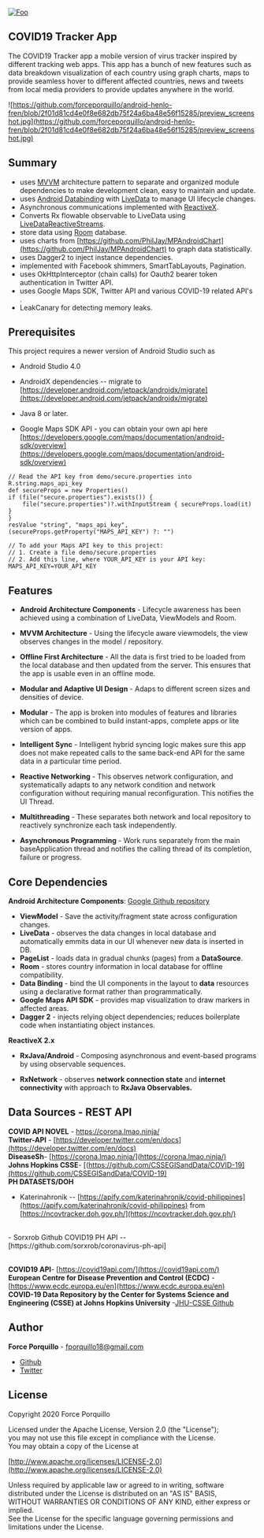 

[![Foo](https://camo.githubusercontent.com/4ba50f927b0ea667976efa9f43ae166caa2c4cf7/68747470733a2f2f63646e2e6275796d6561636f666665652e636f6d2f627574746f6e732f6c61746f2d6f72616e67652e706e67)](https://www.buymeacoffee.com/forcecodes)
## COVID19 Tracker App
The COVID19 Tracker app a mobile version of virus tracker inspired by different tracking web apps. This app has a bunch of new features such as data breakdown visualization of each country using graph charts, maps to provide seamless hover to different affected countries, news and tweets from local media providers to provide updates anywhere in the world.

![https://github.com/forceporquillo/android-henlo-fren/blob/2f01d81cd4e0f8e682db75f24a6ba48e56f15285/preview_screenshot.jpg](https://github.com/forceporquillo/android-henlo-fren/blob/2f01d81cd4e0f8e682db75f24a6ba48e56f15285/preview_screenshot.jpg)


## Summary
-   uses  [MVVM](https://en.wikipedia.org/wiki/Model_View_ViewModel)  architecture pattern to separate and organized module dependencies to make development clean, easy to maintain and update.
-   uses  [Android Databinding](https://developer.android.com/topic/libraries/data-binding/index.html)  with  [LiveData](https://developer.android.com/topic/libraries/architecture/livedata.html) to manage UI lifecycle changes.
-   Asynchronous communications implemented with  [ReactiveX](http://reactivex.io/).
- Converts Rx flowable observable to LiveData using  [LiveDataReactiveStreams](https://developer.android.com/reference/android/arch/lifecycle/LiveDataReactiveStreams).
-   store data using  [Room](https://developer.android.com/topic/libraries/architecture/room.html) database.
-  uses charts from [https://github.com/PhilJay/MPAndroidChart](https://github.com/PhilJay/MPAndroidChart) to graph data statistically.
- uses Dagger2 to inject instance dependencies.
- implemented with Facebook shimmers, SmartTabLayouts, Pagination.
- uses OkHttpInterceptor (chain calls) for Oauth2 bearer token authentication in Twitter API.
- uses Google Maps SDK, Twitter API and various COVID-19 related API's .
- LeakCanary for detecting memory leaks.

## Prerequisites
This project requires a newer version of Android Studio such as 
- Android Studio 4.0
- AndroidX dependencies 
-- migrate to  [https://developer.android.com/jetpack/androidx/migrate](https://developer.android.com/jetpack/androidx/migrate)

- Java 8 or later.

- Google Maps SDK API - you can obtain your own api here [https://developers.google.com/maps/documentation/android-sdk/overview](https://developers.google.com/maps/documentation/android-sdk/overview)

```
// Read the API key from demo/secure.properties into R.string.maps_api_key  
def secureProps = new Properties()  
if (file("secure.properties").exists()) {  
    file("secure.properties")?.withInputStream { secureProps.load(it) }  
}  
resValue "string", "maps_api_key", (secureProps.getProperty("MAPS_API_KEY") ?: "")  

// To add your Maps API key to this project:  
// 1. Create a file demo/secure.properties  
// 2. Add this line, where YOUR_API_KEY is your API key: MAPS_API_KEY=YOUR_API_KEY
```

## Features
- **Android Architecture Components** - Lifecycle awareness has been achieved using a combination of LiveData, ViewModels and Room.

- **MVVM Architecture** - Using the lifecycle aware viewmodels, the view observes changes in the model / repository.

- **Offline First Architecture** - All the data is first tried to be loaded from the local database and then updated from the server. This ensures that the app is usable even in an offline mode.

- **Modular and Adaptive UI Design** -  Adaps to different screen sizes and densities of device.

- **Modular** - The app is broken into modules of features and libraries which can be combined to build instant-apps, complete apps or lite version of apps.

-   **Intelligent Sync**  - Intelligent hybrid syncing logic makes sure this app does not make repeated calls to the same back-end API for the same data in a particular time period.

- **Reactive Networking** - This observes network configuration, and systematically adapts to any network condition and network configuration without requiring manual reconfiguration. This notifies the UI Thread.

- **Multithreading** - These separates both network and local repository to reactively synchronize each task independently.

- **Asynchronous Programming** - Work runs separately from the main baseApplication thread and notifies the calling thread of its completion, failure or progress.

## Core Dependencies
**Android Architecture Components**:  [Google Github repository](https://github.com/android/architecture-components-samples)
- **ViewModel** - Save the activity/fragment state across configuration changes.  
- **LiveData** - observes the data changes in local database and automatically emmits data in our UI whenever new data is inserted in DB.
 - **PageList** -  loads data in gradual chunks (pages) from a **DataSource**.
- **Room** - stores country information in local database for offline compatibility.
- **Data Binding** - bind the UI components in the layout to **data** resources using a declarative format rather than programmatically.
- **Google Maps API SDK** - provides map visualization to draw markers in affected areas.
- **Dagger 2** - injects relying object dependencies; reduces boilerplate code when instantiating object instances.

**ReactiveX 2.x**
- **RxJava/Android** - Composing asynchronous and event-based programs by using observable sequences.

- **RxNetwork** - observes **network connection state** and **internet connectivity** with approach to **RxJava Observables.**

## Data Sources - REST API
**COVID API NOVEL** - [https://corona.lmao.ninja/ ](https://corona.lmao.ninja/)
<br />**Twitter-API** - [https://developer.twitter.com/en/docs](https://developer.twitter.com/en/docs) 
<br />**DiseaseSh**- [https://corona.lmao.ninja/](https://corona.lmao.ninja/)
<br />**Johns Hopkins CSSE**-  [(https://github.com/CSSEGISandData/COVID-19](https://github.com/CSSEGISandData/COVID-19)
<br />**PH DATASETS/DOH** 
- Katerinahronik -- [https://apify.com/katerinahronik/covid-philippines](https://apify.com/katerinahronik/covid-philippines) from [https://ncovtracker.doh.gov.ph/](https://ncovtracker.doh.gov.ph/)
<br />
- Sorxrob Github COVID19 PH API -- [https://github.com/sorxrob/coronavirus-ph-api]

<br />**COVID19 API**-  [https://covid19api.com/](https://covid19api.com/)
<br />**European Centre for Disease Prevention and Control (ECDC)** - [https://www.ecdc.europa.eu/en](https://www.ecdc.europa.eu/en)
<br />**COVID-19 Data Repository by the Center for Systems Science and Engineering (CSSE) at Johns Hopkins University** -[JHU-CSSE Github](https://github.com/CSSEGISandData/COVID-19)

## Author

**Force Porquillo** - fporquillo18@gmail.com
* [Github](https://github.com/forceporquillo)
* [Twitter](https://twitter.com/tito_4s)

## License


Copyright 2020 Force Porquillo

Licensed under the Apache License, Version 2.0 (the "License");  
you may not use this file except in compliance with the License.  
You may obtain a copy of the License at  

 [http://www.apache.org/licenses/LICENSE-2.0](http://www.apache.org/licenses/LICENSE-2.0)
   
Unless required by applicable law or agreed to in writing, software  
distributed under the License is distributed on an "AS IS" BASIS,  
WITHOUT WARRANTIES OR CONDITIONS OF ANY KIND, either express or implied.  
See the License for the specific language governing permissions and  
limitations under the License.
